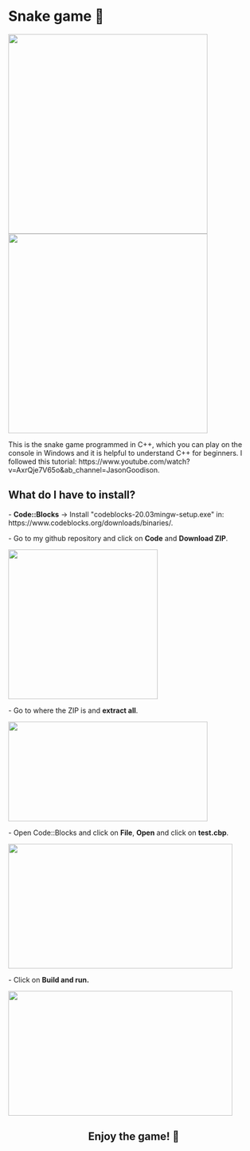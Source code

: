 <h1>Snake game 🐍</h1>
<div class="row">
  <img src="https://user-images.githubusercontent.com/77303061/178400368-0aa970c9-19c2-471f-9016-54d80290eabe.png" width="400px" height="400px"/>
  <img src="https://user-images.githubusercontent.com/77303061/178400547-681de97f-e530-48d9-95c7-cfb51dc1bb0d.png" width="400px" height="400px"/>
</div>
</p>
<p>This is the snake game programmed in C++, which you can play on the console in Windows and it is helpful to understand C++ for beginners. I followed this tutorial: https://www.youtube.com/watch?v=AxrQje7V65o&ab_channel=JasonGoodison.</p>

<h2>What do I have to install?</h2>
<p>- <b>Code::Blocks</b> -> Install "codeblocks-20.03mingw-setup.exe" in: https://www.codeblocks.org/downloads/binaries/.</p>
<p>- Go to my github repository and click on <b>Code</b> and <b>Download ZIP</b>.</p>
<img src="https://user-images.githubusercontent.com/77303061/178402522-56e4291e-3fd7-4835-8273-71e77c001bc7.png" width="300px" height="300px"/>
<p>- Go to where the ZIP is and <b>extract all</b>.</p>
<img src="https://user-images.githubusercontent.com/77303061/178402928-e63364f1-2399-46f0-99e5-3e7662ca6fab.png" width="400px" height="200px"/>
<p>- Open Code::Blocks and click on <b>File</b>, <b>Open</b> and click on <b>test.cbp</b>.</p>
<img src="https://user-images.githubusercontent.com/77303061/178404764-7d748f09-806c-4804-8700-696b0c4a7199.png" width="450px" height="250px"/>
<p>- Click on <b>Build and run.</b></p>
<img src="https://user-images.githubusercontent.com/77303061/178405214-4c9951fe-d350-4adf-8867-5c6bc9a39efb.png" width="450px" height="250px"/>

<h2 align="center"><b>Enjoy the game! 🐍</b></h2>
